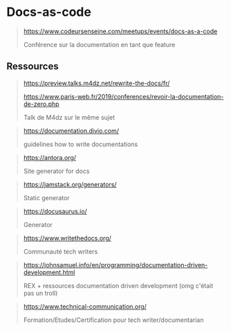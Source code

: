 # Docs-as-code

> <https://www.codeursenseine.com/meetups/events/docs-as-a-code>
> 
> Conférence sur la documentation en tant que feature

## Ressources

> <https://preview.talks.m4dz.net/rewrite-the-docs/fr/> 
> 
> <https://www.paris-web.fr/2019/conferences/revoir-la-documentation-de-zero.php>
> 
> Talk de M4dz sur le même sujet


> <https://documentation.divio.com/>
> 
> guidelines how to write documentations

> <https://antora.org/>
> 
> Site generator for docs

> <https://jamstack.org/generators/>
> 
> Static generator

> <https://docusaurus.io/>
> 
> Generator

> <https://www.writethedocs.org/>
> 
> Communauté tech writers

> <https://johnsamuel.info/en/programming/documentation-driven-development.html>
> 
> REX + ressources documentation driven development (omg c'était pas un troll)

> <https://www.technical-communication.org/>
> 
> Formation/Etudes/Certification pour tech writer/documentarian

